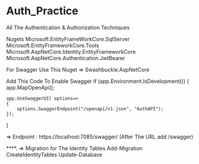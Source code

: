 # Auth_Practice
All The Authentication &amp; Authorization Techniques

Nugets
Microsoft.EntityFrameWorkCore.SqlServer
Microsoft.EntityFrameworkCore.Tools
Microsoft.AspNetCore.Identity.EntityFrameworkCore
Microsoft.AspNetCore.Authentication.JwtBearer

For Swagger Use This Nuget
=> Swashbuckle.AspNetCore

Add This Code To Enable Swagger
if (app.Environment.IsDevelopment())
{
    app.MapOpenApi();

    app.UseSwaggerUI( options=>
    {
        options.SwaggerEndpoint("/openapi/v1.json", "AuthAPI");
    });
}


=> Endpoint : https://localhost:7085/swagger/   (After The URL add /swagger)

****.
=> Migration for The Identity Tables
	Add-Migration CreateIdentityTables
	Update-Database